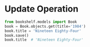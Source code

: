 # Update Operation

```python
from bookshelf.models import Book
book = Book.objects.get(title='1984')
book.title = 'Nineteen Eighty-Four'
book.save()
book.title  # 'Nineteen Eighty-Four'
```

